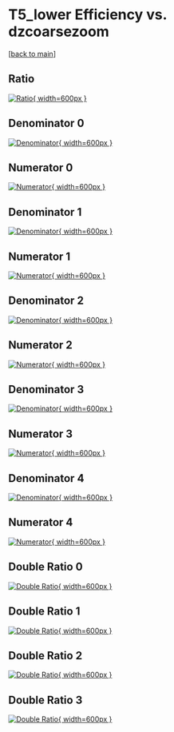 # T5_lower Efficiency vs. dzcoarsezoom

[[back to main](./)]



## Ratio

[![Ratio](../mtv/var/T5_lower_base_0_0_eff_dzcoarsezoom.png){ width=600px }](../mtv/var/T5_lower_base_0_0_eff_dzcoarsezoom.pdf)

## Denominator 0

[![Denominator](../mtv/den/T5_lower_base_0_0_eff_dzcoarsezoom_den0.png){ width=600px }](../mtv/den/T5_lower_base_0_0_eff_dzcoarsezoom_den0.pdf)

## Numerator 0

[![Numerator](../mtv/num/T5_lower_base_0_0_eff_dzcoarsezoom_num0.png){ width=600px }](../mtv/num/T5_lower_base_0_0_eff_dzcoarsezoom_num0.pdf)

## Denominator 1

[![Denominator](../mtv/den/T5_lower_base_0_0_eff_dzcoarsezoom_den1.png){ width=600px }](../mtv/den/T5_lower_base_0_0_eff_dzcoarsezoom_den1.pdf)

## Numerator 1

[![Numerator](../mtv/num/T5_lower_base_0_0_eff_dzcoarsezoom_num1.png){ width=600px }](../mtv/num/T5_lower_base_0_0_eff_dzcoarsezoom_num1.pdf)

## Denominator 2

[![Denominator](../mtv/den/T5_lower_base_0_0_eff_dzcoarsezoom_den2.png){ width=600px }](../mtv/den/T5_lower_base_0_0_eff_dzcoarsezoom_den2.pdf)

## Numerator 2

[![Numerator](../mtv/num/T5_lower_base_0_0_eff_dzcoarsezoom_num2.png){ width=600px }](../mtv/num/T5_lower_base_0_0_eff_dzcoarsezoom_num2.pdf)

## Denominator 3

[![Denominator](../mtv/den/T5_lower_base_0_0_eff_dzcoarsezoom_den3.png){ width=600px }](../mtv/den/T5_lower_base_0_0_eff_dzcoarsezoom_den3.pdf)

## Numerator 3

[![Numerator](../mtv/num/T5_lower_base_0_0_eff_dzcoarsezoom_num3.png){ width=600px }](../mtv/num/T5_lower_base_0_0_eff_dzcoarsezoom_num3.pdf)

## Denominator 4

[![Denominator](../mtv/den/T5_lower_base_0_0_eff_dzcoarsezoom_den4.png){ width=600px }](../mtv/den/T5_lower_base_0_0_eff_dzcoarsezoom_den4.pdf)

## Numerator 4

[![Numerator](../mtv/num/T5_lower_base_0_0_eff_dzcoarsezoom_num4.png){ width=600px }](../mtv/num/T5_lower_base_0_0_eff_dzcoarsezoom_num4.pdf)

## Double Ratio 0

[![Double Ratio](../mtv/ratio/T5_lower_base_0_0_eff_dzcoarsezoom_ratio0.png){ width=600px }](../mtv/ratio/T5_lower_base_0_0_eff_dzcoarsezoom_ratio0.pdf)

## Double Ratio 1

[![Double Ratio](../mtv/ratio/T5_lower_base_0_0_eff_dzcoarsezoom_ratio1.png){ width=600px }](../mtv/ratio/T5_lower_base_0_0_eff_dzcoarsezoom_ratio1.pdf)

## Double Ratio 2

[![Double Ratio](../mtv/ratio/T5_lower_base_0_0_eff_dzcoarsezoom_ratio2.png){ width=600px }](../mtv/ratio/T5_lower_base_0_0_eff_dzcoarsezoom_ratio2.pdf)

## Double Ratio 3

[![Double Ratio](../mtv/ratio/T5_lower_base_0_0_eff_dzcoarsezoom_ratio3.png){ width=600px }](../mtv/ratio/T5_lower_base_0_0_eff_dzcoarsezoom_ratio3.pdf)

